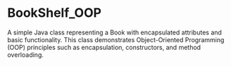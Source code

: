 # BookShelf_OOP
A simple Java class representing a Book with encapsulated attributes and basic functionality. This class demonstrates Object-Oriented Programming (OOP) principles such as encapsulation, constructors, and method overloading.
